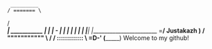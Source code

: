      _________
    / ======= \
   / __________\
  | ___________ |
  | | -       | |
  | |         | |
  | |_________| |________________________
  \=____________/   Justakazh            )
  / """"""""""" \                       /
 / ::::::::::::: \                  =D-'
(_________________)
Welcome to my github!

